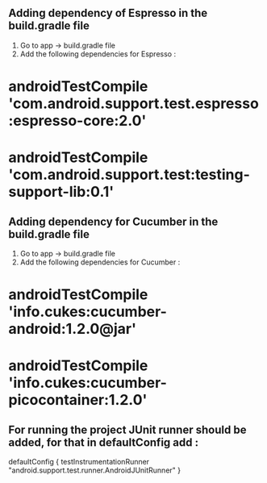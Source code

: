 ## Adding dependency of Espresso in the build.gradle file
1. Go to app -> build.gradle file
2. Add the following dependencies for Espresso :
# androidTestCompile 'com.android.support.test.espresso:espresso-core:2.0'
# androidTestCompile 'com.android.support.test:testing-support-lib:0.1'

## Adding dependency for Cucumber in the build.gradle file
1. Go to app -> build.gradle file
2. Add the following dependencies for Cucumber :
# androidTestCompile 'info.cukes:cucumber-android:1.2.0@jar'
# androidTestCompile 'info.cukes:cucumber-picocontainer:1.2.0'

## For running the project JUnit runner should be added, for that in defaultConfig add :
 defaultConfig {
      testInstrumentationRunner "android.support.test.runner.AndroidJUnitRunner"
 }
